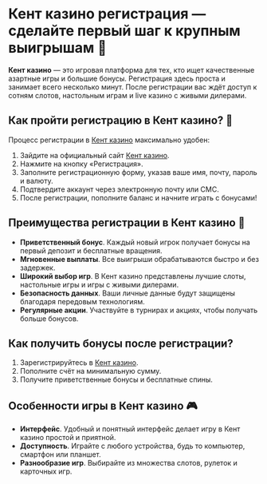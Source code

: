 # Кент казино регистрация — сделайте первый шаг к крупным выигрышам 🎰

**Кент казино** — это игровая платформа для тех, кто ищет качественные азартные игры и большие бонусы. Регистрация здесь проста и занимает всего несколько минут. После регистрации вас ждёт доступ к сотням слотов, настольным играм и live казино с живыми дилерами.

## Как пройти регистрацию в Кент казино? 🎯

Процесс регистрации в [Кент казино](https://brandplay.link/Fv2WP3js) максимально удобен:

1. Зайдите на официальный сайт [Кент казино](https://brandplay.link/Fv2WP3js).
2. Нажмите на кнопку «Регистрация».
3. Заполните регистрационную форму, указав ваше имя, почту, пароль и валюту.
4. Подтвердите аккаунт через электронную почту или СМС.
5. После регистрации, пополните баланс и начните играть с бонусами!

## Преимущества регистрации в Кент казино 🎁

- **Приветственный бонус**. Каждый новый игрок получает бонусы на первый депозит и бесплатные вращения.
- **Мгновенные выплаты**. Все выигрыши обрабатываются быстро и без задержек.
- **Широкий выбор игр**. В Кент казино представлены лучшие слоты, настольные игры и игры с живыми дилерами.
- **Безопасность данных**. Ваши личные данные будут защищены благодаря передовым технологиям.
- **Регулярные акции**. Участвуйте в турнирах и акциях, чтобы получать больше бонусов.

## Как получить бонусы после регистрации?

1. Зарегистрируйтесь в [Кент казино](https://brandplay.link/Fv2WP3js).
2. Пополните счёт на минимальную сумму.
3. Получите приветственные бонусы и бесплатные спины.

## Особенности игры в Кент казино 🎮

- **Интерфейс**. Удобный и понятный интерфейс делает игру в Кент казино простой и приятной.
- **Доступность**. Играйте с любого устройства, будь то компьютер, смартфон или планшет.
- **Разнообразие игр**. Выбирайте из множества слотов, рулеток и карточных игр.
